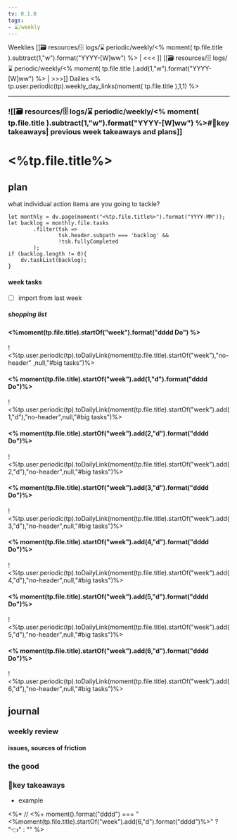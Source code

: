 ```yaml
---
tv: 0.1.0
tags:
- ⌛/weekly
---
```

Weeklies [[🗃 resources/🗄 logs/⌛ periodic/weekly/<% moment( tp.file.title ).subtract(1,"w").format("YYYY-[W]ww") %> | <<< ]] [[🗃 resources/🗄 logs/⌛ periodic/weekly/<% moment( tp.file.title ).add(1,"w").format("YYYY-[W]ww") %> | >>>]]
Dailies <% tp.user.periodic(tp).weekly_day_links(moment( tp.file.title ),1,1) %>

---
### ![[🗃 resources/🗄 logs/⌛ periodic/weekly/<% moment( tp.file.title ).subtract(1,"w").format("YYYY-[W]ww") %>#📌key takeaways| previous week takeaways and plans]]
# <%tp.file.title%>

## plan
what individual action items are you going to tackle?

```dataviewjs
let monthly = dv.page(moment("<%tp.file.title%>").format("YYYY-MM"));
let backlog = monthly.file.tasks
		.filter(tsk => 
				tsk.header.subpath === 'backlog' &&
				!tsk.fullyCompleted
		);
if (backlog.length != 0){
	dv.taskList(backlog);
}
```

#### week tasks
- [ ] import from last week

##### shopping list


#### <%moment(tp.file.title).startOf("week").format("dddd Do") %>
!<%tp.user.periodic(tp).toDailyLink(moment(tp.file.title).startOf("week"),"no-header" ,null,"#big tasks")%>

#### <% moment(tp.file.title).startOf("week").add(1,"d").format("dddd Do")%>
!<%tp.user.periodic(tp).toDailyLink(moment(tp.file.title).startOf("week").add(1,"d"),"no-header",null,"#big tasks")%>

#### <% moment(tp.file.title).startOf("week").add(2,"d").format("dddd Do")%>
!<%tp.user.periodic(tp).toDailyLink(moment(tp.file.title).startOf("week").add(2,"d"),"no-header",null,"#big tasks")%>

#### <% moment(tp.file.title).startOf("week").add(3,"d").format("dddd Do")%>
!<%tp.user.periodic(tp).toDailyLink(moment(tp.file.title).startOf("week").add(3,"d"),"no-header",null,"#big tasks")%>

#### <% moment(tp.file.title).startOf("week").add(4,"d").format("dddd Do")%>
!<%tp.user.periodic(tp).toDailyLink(moment(tp.file.title).startOf("week").add(4,"d"),"no-header",null,"#big tasks")%>

#### <% moment(tp.file.title).startOf("week").add(5,"d").format("dddd Do")%>
!<%tp.user.periodic(tp).toDailyLink(moment(tp.file.title).startOf("week").add(5,"d"),"no-header",null,"#big tasks")%>

#### <% moment(tp.file.title).startOf("week").add(6,"d").format("dddd Do")%>
!<%tp.user.periodic(tp).toDailyLink(moment(tp.file.title).startOf("week").add(6,"d"),"no-header",null,"#big tasks")%>

## journal

### weekly review

#### issues, sources of friction

### the good

### 📌key takeaways
- example


<%*
// <%+ moment().format("dddd") === "<%moment(tp.file.title).startOf("week").add(6,"d").format("dddd")%>" ? "👈" : "" %>






























